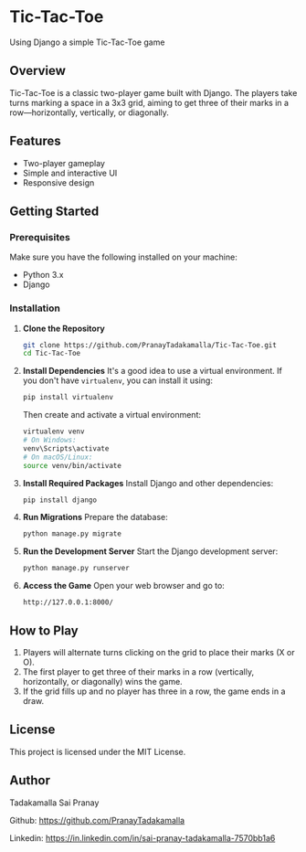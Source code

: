 # Tic-Tac-Toe
Using Django a simple Tic-Tac-Toe game

## Overview
Tic-Tac-Toe is a classic two-player game built with Django. The players take turns marking a space in a 3x3 grid, aiming to get three of their marks in a row—horizontally, vertically, or diagonally.

## Features
- Two-player gameplay
- Simple and interactive UI
- Responsive design

## Getting Started

### Prerequisites
Make sure you have the following installed on your machine:
- Python 3.x
- Django

### Installation

1. **Clone the Repository**
   ```bash
   git clone https://github.com/PranayTadakamalla/Tic-Tac-Toe.git
   cd Tic-Tac-Toe
   ```

2. **Install Dependencies**
   It's a good idea to use a virtual environment. If you don't have `virtualenv`, you can install it using:
   ```bash
   pip install virtualenv
   ```
   Then create and activate a virtual environment:
   ```bash
   virtualenv venv
   # On Windows:
   venv\Scripts\activate
   # On macOS/Linux:
   source venv/bin/activate
   ```

3. **Install Required Packages**
   Install Django and other dependencies:
   ```bash
   pip install django
   ```

4. **Run Migrations**
   Prepare the database:
   ```bash
   python manage.py migrate
   ```

5. **Run the Development Server**
   Start the Django development server:
   ```bash
   python manage.py runserver
   ```

6. **Access the Game**
   Open your web browser and go to:
   ```
   http://127.0.0.1:8000/
   ```

## How to Play
1. Players will alternate turns clicking on the grid to place their marks (X or O).
2. The first player to get three of their marks in a row (vertically, horizontally, or diagonally) wins the game.
3. If the grid fills up and no player has three in a row, the game ends in a draw.

## License
This project is licensed under the MIT License.

## Author
Tadakamalla Sai Pranay


Github: https://github.com/PranayTadakamalla


Linkedin: https://in.linkedin.com/in/sai-pranay-tadakamalla-7570bb1a6
